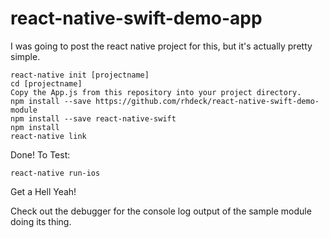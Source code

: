 # react-native-swift-demo-app

I was going to post the react native project for this, but it's actually pretty simple.

```
react-native init [projectname]
cd [projectname]
Copy the App.js from this repository into your project directory. 
npm install --save https://github.com/rhdeck/react-native-swift-demo-module
npm install --save react-native-swift
npm install 
react-native link
```
Done! To Test:
```
react-native run-ios
```
Get a Hell Yeah! 

Check out the debugger for the console log output of the sample module doing its thing. 